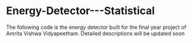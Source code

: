 # Energy-Detector---Statistical
The following code is the energy detector built for the final year project of Amrita Vishwa Vidyapeetham. Detailed descriptions will be updated soon
